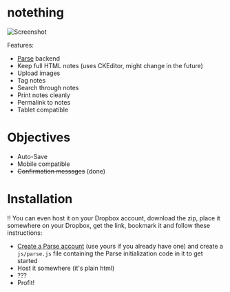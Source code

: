 notething
=========

![Screenshot](http://f.cl.ly/items/0Y0y3s3W3j41321k2F16/Screen%20Shot%202013-05-23%20at%208.57.16%20PM.png)

Features:
- [Parse](https://parse.com/) backend 
- Keep full HTML notes (uses CKEditor, might change in the future)
- Upload images
- Tag notes
- Search through notes
- Print notes cleanly
- Permalink to notes
- Tablet compatible

# Objectives
- Auto-Save
- Mobile compatible
- ~~Confirmation messages~~ (done)

# Installation

!! You can even host it on your Dropbox account, download the zip, place it somewhere on your Dropbox, get the link, bookmark it and follow these instructions:

- [Create a Parse account](https://parse.com/) (use yours if you already have one) and create a `js/parse.js` file containing the Parse initialization code in it to get started
- Host it somewhere (it's plain html)
- ???
- Profit!
